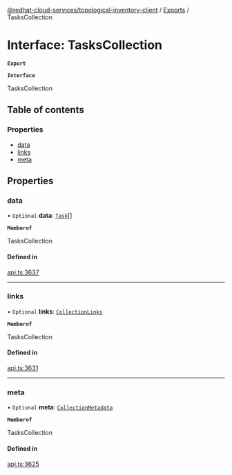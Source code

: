 [@redhat-cloud-services/topological-inventory-client](../README.md) / [Exports](../modules.md) / TasksCollection

# Interface: TasksCollection

**`Export`**

**`Interface`**

TasksCollection

## Table of contents

### Properties

- [data](TasksCollection.md#data)
- [links](TasksCollection.md#links)
- [meta](TasksCollection.md#meta)

## Properties

### data

• `Optional` **data**: [`Task`](Task.md)[]

**`Memberof`**

TasksCollection

#### Defined in

[api.ts:3637](https://github.com/mkholjuraev/javascript-clients/blob/master/packages/topological-inventory/api.ts#L3637)

___

### links

• `Optional` **links**: [`CollectionLinks`](CollectionLinks.md)

**`Memberof`**

TasksCollection

#### Defined in

[api.ts:3631](https://github.com/mkholjuraev/javascript-clients/blob/master/packages/topological-inventory/api.ts#L3631)

___

### meta

• `Optional` **meta**: [`CollectionMetadata`](CollectionMetadata.md)

**`Memberof`**

TasksCollection

#### Defined in

[api.ts:3625](https://github.com/mkholjuraev/javascript-clients/blob/master/packages/topological-inventory/api.ts#L3625)

